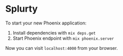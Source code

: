 # Splurty

To start your new Phoenix application:

1. Install dependencies with `mix deps.get`
2. Start Phoenix endpoint with `mix phoenix.server`

Now you can visit `localhost:4000` from your browser.
